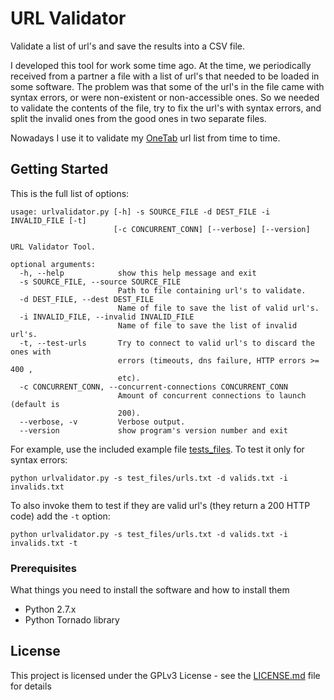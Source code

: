 # URL Validator

Validate a list of url's and save the results into a CSV file.

I developed this tool for work some time ago. At the time, we periodically
received from a partner a file with a list of url's that needed to be
loaded in some software. The problem was that some of the url's in the file
came with syntax errors, or were non-existent or non-accessible ones. So we needed to validate the contents of the file, try to fix the url's with syntax errors, and split the invalid ones from the good ones in two separate files.

Nowadays I use it to validate my [OneTab](https://www.one-tab.com/) url list
from time to time.

## Getting Started

This is the full list of options:


```
usage: urlvalidator.py [-h] -s SOURCE_FILE -d DEST_FILE -i INVALID_FILE [-t]
                       [-c CONCURRENT_CONN] [--verbose] [--version]

URL Validator Tool.

optional arguments:
  -h, --help            show this help message and exit
  -s SOURCE_FILE, --source SOURCE_FILE
                        Path to file containing url's to validate.
  -d DEST_FILE, --dest DEST_FILE
                        Name of file to save the list of valid url's.
  -i INVALID_FILE, --invalid INVALID_FILE
                        Name of file to save the list of invalid url's.
  -t, --test-urls       Try to connect to valid url's to discard the ones with
                        errors (timeouts, dns failure, HTTP errors >= 400 ,
                        etc).
  -c CONCURRENT_CONN, --concurrent-connections CONCURRENT_CONN
                        Amount of concurrent connections to launch (default is
                        200).
  --verbose, -v         Verbose output.
  --version             show program's version number and exit
```

For example, use the included example file [tests_files](test_files/urls.txt). To test it only for syntax errors:

```
python urlvalidator.py -s test_files/urls.txt -d valids.txt -i invalids.txt
```

To also invoke them to test if they are valid url's (they return a 200 HTTP code) add the `-t` option:

```
python urlvalidator.py -s test_files/urls.txt -d valids.txt -i invalids.txt -t
```

### Prerequisites

What things you need to install the software and how to install them

- Python 2.7.x
- Python Tornado library

## License

This project is licensed under the GPLv3 License - see the [LICENSE.md](LICENSE.md) file for details
